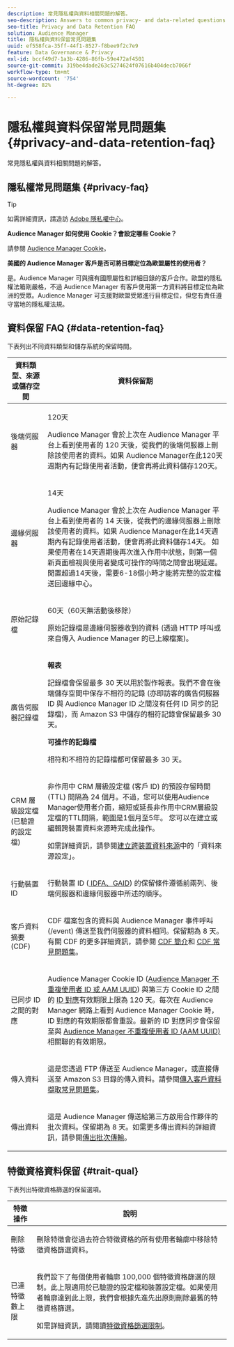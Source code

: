 ```yaml
---
description: 常見隱私權與資料相關問題的解答。
seo-description: Answers to common privacy- and data-related questions or issues.
seo-title: Privacy and Data Retention FAQ
solution: Audience Manager
title: 隱私權與資料保留常見問題集
uuid: ef558fca-35ff-44f1-8527-f8bee9f2c7e9
feature: Data Governance & Privacy
exl-id: bccf49d7-1a3b-4286-86fb-59e472af4501
source-git-commit: 319be4dade263c5274624f07616b404decb7066f
workflow-type: tm+mt
source-wordcount: '754'
ht-degree: 82%

---
```


# 隱私權與資料保留常見問題集{#privacy-and-data-retention-faq}

常見隱私權與資料相關問題的解答。

<!-- faq_privacy.xml -->

## 隱私權常見問題集 {#privacy-faq}

>[!TIP]
>
>如需詳細資訊，請造訪 [Adobe 隱私權中心](https://www.adobe.com/tw/privacy.html)。

**Audience Manager 如何使用 Cookie？會設定哪些 Cookie？**

請參閱 [Audience Manager Cookie](https://experienceleague.adobe.com/docs/core-services/interface/ec-cookies/cookies-am.html?lang=zh-Hant)。

**美國的 Audience Manager 客戶是否可將目標定位為歐盟屬性的使用者？**

是。Audience Manager 可與擁有國際屬性和詳細目錄的客戶合作。歐盟的隱私權法箱剛嚴格，不過 Audience Manager 有客戶使用第一方資料將目標定位為歐洲的受眾。Audience Manager 可支援對歐盟受眾進行目標定位，但您有責任遵守當地的隱私權法規。

<!-- 

<p> <b>Why does the IP address need to be removed from log files?</b> </p> 
<p>While still an open question in the US, regulators in Europe consider IP addresses as personally identifiable information (PII). As a result, companies that collect IP addresses in the EU are subject to strict data processing requirements. To support expansion into the EU, and help reduce compliance requirements for our customers, we remove IP addresses from log files. Also, this change addresses where we believe industry self-regulation and legally required regulations are moving within the United States. Removing IP addresses is a proactive change that will help Audience Manager (and our partners) comply with existing and future PII-related legislation. </p>

 -->

## 資料保留 FAQ {#data-retention-faq}

下表列出不同資料類型和儲存系統的保留時間。

<table id="table_21C0B13A57A44DE0999FB33F363C88F6"> 
 <thead> 
  <tr> 
   <th colname="col1" class="entry"> 資料類型、來源或儲存空間 </th> 
   <th colname="col2" class="entry"> 資料保留期 </th> 
  </tr> 
 </thead>
 <tbody> 
  <tr> 
   <td colname="col1"> <p>後端伺服器 </p> </td> 
   <td colname="col2"> <p>120天 </p> <p> Audience Manager 會於上次在 Audience Manager 平台上看到使用者的 120 天後，從我們的後端伺服器上刪除該使用者的資料。如果<span class="keyword"> Audience Manager</span>在此120天週期內有記錄使用者活動，便會再將此資料儲存120天。 </p> </td> 
  </tr> 
  <tr> 
   <td colname="col1"> <p>邊緣伺服器 </p> </td> 
   <td colname="col2"> <p> 14天 </p> <p>Audience Manager 會於上次在 Audience Manager 平台上看到使用者的 14 天後，從我們的邊緣伺服器上刪除該使用者的資料。如果<span class="keyword"> Audience Manager</span>在此14天週期內有記錄使用者活動，便會再將此資料儲存14天。 如果使用者在14天週期後再次進入作用中狀態，則第一個新頁面檢視與使用者變成可操作的時間之間會出現延遲。 閒置超過14天後，需要6-18個小時才能將完整的設定檔送回邊緣中心。 </p> </td> 
  </tr> 
  <tr> 
   <td colname="col1"> <p>原始記錄檔 </p> </td> 
   <td colname="col2"> <p>60天（60天無活動後移除） </p> <p>原始記錄檔是邊緣伺服器收到的資料 (透過 HTTP 呼叫或來自傳入 <span class="keyword"> Audience Manager</span> 的已上線檔案)。 </p> </td> 
  </tr> 
  <tr> 
   <td colname="col1"> <p>廣告伺服器記錄檔 </p> </td> 
   <td colname="col2"> <p><b>報表</b> </p> <p>記錄檔會保留最多 30 天以用於製作報表。我們不會在後端儲存空間中保存不相符的記錄 (亦即訪客的廣告伺服器 ID 與 <span class="keyword"> Audience Manager</span> ID 之間沒有任何 ID 同步的記錄檔)，而 <span class="keyword"> Amazon S3</span> 中儲存的相符記錄會保留最多 30 天。 </p> <p><b>可操作的記錄檔</b> </p> <p>相符和不相符的記錄檔都可保留最多 30 天。 </p> </td> 
  </tr> 
  <tr> 
   <td colname="col1"> <p>CRM 層級設定檔 (已驗證的設定檔) </p> </td> 
   <td colname="col2"> <p>非作用中 CRM 層級設定檔 (客戶 ID) 的預設存留時間 (TTL) 間隔為 24 個月。不過，您可以使用Audience Manager使用者介面，縮短或延長非作用中CRM層級設定檔的TTL間隔，範圍是1個月至5年。 您可以在建立或編輯跨裝置資料來源時完成此操作。</p> <p>如需詳細資訊，請參閱<a href="../features/profile-merge-rules/merge-rules-start.md#settings">建立跨裝置資料來源</a>中的「資料來源設定」。</p> </td> 
  </tr> 
  <tr> 
   <td colname="col1"> <p>行動裝置 ID </p> </td> 
   <td colname="col2"> <p>行動裝置 ID (<a href="../reference/ids-in-aam.md"> IDFA、GAID</a>) 的保留條件遵循前兩列、後端伺服器和邊緣伺服器中所述的順序。 </p> </td> 
  </tr> 
  <tr> 
   <td colname="col1"> <p>客戶資料摘要 (CDF) </p> </td> 
   <td colname="col2"> <p>CDF 檔案包含的資料與 <span class="keyword">Audience Manager</span> 事件呼叫 (/event) 傳送至我們伺服器的資料相同。保留期為 8 天。有關 CDF 的更多詳細資訊，請參閱 <a href="../features/cdf-files.md">CDF 簡介</a>和 <a href="../faq/faq-cdf.md">CDF 常見問題集</a>。 </p> </td> 
  </tr> 
  <tr> 
   <td colname="col1"> <p>已同步 ID 之間的對應 </p> </td> 
   <td colname="col2"> <p>Audience Manager Cookie ID (<a href="../reference/ids-in-aam.md">Audience Manager 不重複使用者 ID 或 AAM UUID</a>) 與第三方 Cookie ID 之間的 <a href="../features/administration/usage-limits.md#id-mapping-limits">ID 對應</a>有效期限上限為 120 天。每次在 Audience Manager 網路上看到 Audience Manager Cookie 時，ID 對應的有效期限都會重設。最新的 ID 對應同步會保留至與 <a href="../reference/ids-in-aam.md">Audience Manager 不重複使用者 ID (AAM UUID)</a> 相關聯的有效期限。</p></td> 
  </tr> 
  <tr> 
   <td colname="col1"> <p>傳入資料 </p> </td> 
   <td colname="col2"> <p>這是您透過 FTP 傳送至 <span class="keyword"> Audience Manager</span>，或直接傳送至 <span class="keyword"> Amazon S3</span> 目錄的傳入資料。請參閱<a href="../faq/faq-inbound-data-ingestion.md">傳入客戶資料擷取常見問題集</a>。 </p> </td> 
  </tr> 
  <tr> 
   <td colname="col1"> <p>傳出資料 </p> </td> 
   <td colname="col2"> <p>這是 <span class="keyword">Audience Manager</span> 傳送給第三方啟用合作夥伴的批次資料。保留期為 8 天。如需更多傳出資料的詳細資訊，請參閱<a href="../integration/receiving-audience-data/batch-outbound-transfers/outbound-file-name-contents.md">傳出批次傳輸</a>。 </p> </td> 
  </tr> 
 </tbody> 
</table>

## 特徵資格資料保留 {#trait-qual}

下表列出特徵資格篩選的保留選項。

<table id="table_7FB42BEF138540AAB6869995C1AB8D3F"> 
 <thead> 
  <tr> 
   <th colname="col1" class="entry"> 特徵操作 </th> 
   <th colname="col2" class="entry"> 說明 </th> 
  </tr>
 </thead>
 <tbody> 
  <tr> 
   <td colname="col1"> <p>刪除特徵 </p> </td> 
   <td colname="col2"> <p>刪除特徵會從過去符合特徵資格的所有使用者輪廓中移除特徵資格篩選資料。 </p> </td> 
  </tr> 
  <tr> 
   <td colname="col1"> <p>已達特徵數上限 </p> </td> 
   <td colname="col2"> <p>我們設下了每個使用者輪廓 100,000 個特徵資格篩選的限制。此上限適用於已驗證的設定檔和裝置設定檔。如果使用者輪廓達到此上限，我們會根據先進先出原則刪除最舊的特徵資格篩選。 </p> <p>如需詳細資訊，請閱讀<a href="../features/traits/trait-and-segment-qualification-reference.md#trait-qualification-limit">特徵資格篩選限制</a>。 </p> </td> 
  </tr> 
 </tbody> 
</table>
